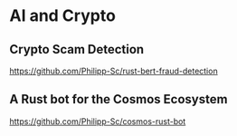 #  AI and Crypto

## Crypto Scam Detection

https://github.com/Philipp-Sc/rust-bert-fraud-detection


## A Rust bot for the Cosmos Ecosystem

https://github.com/Philipp-Sc/cosmos-rust-bot

 
